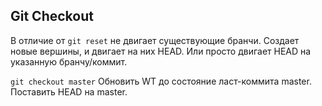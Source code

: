 ## Git Checkout
В отличие от `git reset` не двигает существующие бранчи. Создает новые вершины, и двигает на них HEAD. Или просто двигает HEAD на указанную бранчу/коммит.  

`git checkout master` Обновить WT до состояние ласт-коммита master. Поставить HEAD на master.  

